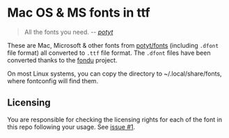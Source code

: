 # Mac OS & MS fonts in ttf

> All the fonts you need.
-- _[potyt](https://github.com/potyt)_

These are Mac, Microsoft & other fonts from [potyt/fonts](https://github.com/potyt/fonts) (including `.dfont` file format) all converted to `.ttf` file format.
The `.dfont` files have been converted thanks to the [fondu](http://fondu.sourceforge.net/) project.

On most Linux systems, you can copy the directory to ~/.local/share/fonts, where fontconfig will find them.

## Licensing

You are responsible for checking the licensing rights for each of the font in this repo following your usage. See [issue #1](https://github.com/YtoTech/potyt-fonts-ttf/issues/1#issuecomment-606717277).

